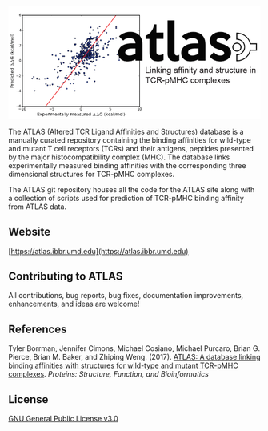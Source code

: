 <img src="www/graphical_abstract.png" alt="ATLAS">

The ATLAS (Altered TCR Ligand Affinities and Structures) database is a manually curated repository containing the binding affinities for wild-type and mutant T cell receptors (TCRs) and their antigens, peptides presented by the major histocompatibility complex (MHC). The database links experimentally measured binding affinities with the corresponding three dimensional structures for TCR-pMHC complexes.

The ATLAS git repository houses all the code for the ATLAS site along with a collection of scripts used for prediction of TCR-pMHC binding affinity from ATLAS data.

## Website

[https://atlas.ibbr.umd.edu](https://atlas.ibbr.umd.edu)

## Contributing to ATLAS

All contributions, bug reports, bug fixes, documentation improvements, enhancements, and ideas are welcome!

## References

Tyler Borrman, Jennifer Cimons, Michael Cosiano, Michael Purcaro, Brian G. Pierce, Brian M. Baker, and Zhiping Weng. (2017). [ATLAS: A database linking binding affinities with structures for wild-type and mutant TCR-pMHC complexes](http://onlinelibrary.wiley.com/doi/10.1002/prot.25260/abstract). *Proteins: Structure, Function, and Bioinformatics*

## License

[GNU General Public License v3.0](LICENSE)
